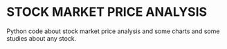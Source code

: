 # STOCK MARKET PRICE ANALYSIS
Python code about stock market price analysis and some charts and some studies about any stock.
